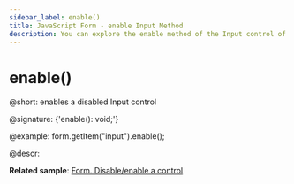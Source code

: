 ```yaml
---
sidebar_label: enable()
title: JavaScript Form - enable Input Method 
description: You can explore the enable method of the Input control of Form in the documentation of the DHTMLX JavaScript UI library. Browse developer guides and API reference, try out code examples and live demos, and download a free 30-day evaluation version of DHTMLX Suite 7.
---
```


# enable()

@short: enables a disabled Input control

@signature: {'enable(): void;'}

@example:
form.getItem("input").enable();

@descr:

**Related sample**: [Form. Disable/enable a control](https://snippet.dhtmlx.com/n0ndn215)
